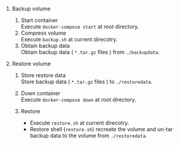 1. Backup volume

   1. Start container  
      Execute `docker-compose start` at root directory.
   2. Compress volume  
      Execute `backup.sh` at current direcotry.
   3. Obtain backup data  
      Obtain backup data ( `*.tar.gz` files ) from `./backupdata`.

2. Restore volume

   1. Store restore data  
      Store backup data ( `*.tar.gz` files ) to `./restoredata`.

   2. Down container  
      Execute `docker-compose down` at root directory.

   3. Restore  
      * Execute `restore.sh` at current direcotry.
      * Restore shell (`restore.sh`) recreate the volume and un-tar backup data to the volume from `./restoredata`.
